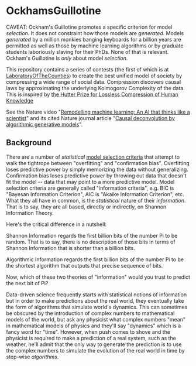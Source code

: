 # OckhamsGuillotine

CAVEAT:  Ockham's Guillotine promotes a specific criterion for model *selection*.  It does not constraint how those models are *generated*.  Models *generated* by a million monkies banging keyboards for a billion years are permitted as well as those by machine learning algorithms or by graduate students laboriously slaving for their PhDs.  None of that is relevant.  Ockham's Guillotine is *only* about model *selection*.

This repository contains a series of contests (the first of which is at [LaboratoryOfTheCounties](https://github.com/jabowery/OckhamsGuillotine/tree/master/LaboratoryOfTheCounties)) to create the best unified model of society by compressing a wide range of social data.  Compression discovers causal laws by approximating the underlying Kolmogorov Complexity of the data.  This is inspired by <a href="http://prize.hutter1.net/">the Hutter Prize for Lossless Compression of Human Knowledge</a>

See the Nature video "<a href="https://www.youtube.com/watch?v=rkmz7DAA-t8">Remodelling machine learning:  An AI that thinks like a scientist</a>" and its cited Nature journal article "<a href="https://www.nature.com/articles/s42256-018-0005-0">Causal deconvolution by algorithmic generative models</a>".

## Background

There are a number of *statistical* [model selection criteria](https://en.wikipedia.org/wiki/Model_selection#Criteria) that attempt to walk the tightrope between "overfitting" and "confirmation bias". Overfitting loses predictive power by simply memorizing the data without generalizing.  Confirmation bias loses predictive power by throwing out data that doesn't fit the model -- data that may point to a more predictive model.  Model selection criteria are generally called "information criteria", e.g. BIC is "Bayesan Information Criterion", AIC is "Akaike Information Criterion", etc. What they all have in common, is the *statistical* nature of their *information*.  That is to say, they are all based, directly or indirectly, on Shannon Information Theory.

Here's the critical difference in a nutshell:

Shannon Information regards the first billion bits of the number Pi to be random.  That is to say, there is no description of those bits in terms of Shannon Information that is shorter than a billion bits.

Algorithmic Information regards the first billion bits of the number Pi to be the shortest algorithm that outputs that precise sequence of bits.

Now, which of these two theories of "information" would you trust to predict the next bit of Pi?

Data-driven science frequently starts with statistical notions of information but in order to make predictions about the real world, they eventually take the form of algorithms that simulate world's dynamics.  This can sometimes be obscured by the introduction of complex numbers to mathematical models of the world, but ask any physicist what complex numbers "mean" in mathematical models of physics and they'll say "dynamics" which is a fancy word for "time".  However, when push comes to shove and the physicist is required to make a prediction of a real system, such as the weather, he'll admit that the only way to generate the prediction is to use the complex numbers to simulate the evolution of the real world in time by step-wise *algorithms*.
